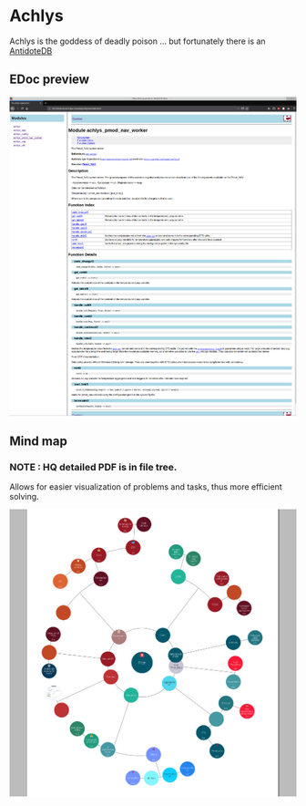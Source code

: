 # Achlys
Achlys is the goddess of deadly poison ... but fortunately there is an [AntidoteDB](https://www.antidotedb.eu/)

## EDoc preview
<p align="center">
  <img src="Doc_preview.png" alt="EDoc"/>
</p>

## Mind map
### NOTE : HQ detailed PDF is in file tree.
Allows for easier visualization of problems and tasks, thus more efficient solving.
<p align="center">
  <img src="MindMapPreview.png" alt="MMap"/>
</p>



